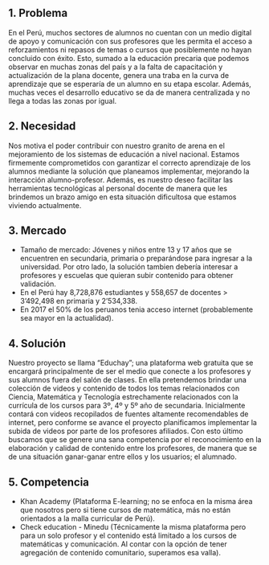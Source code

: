 ## 1. Problema
En el Perú, muchos sectores de alumnos no cuentan con un medio digital de apoyo y comunicación con sus profesores que les permita el acceso a reforzamientos ni repasos de temas o cursos que posiblemente no hayan concluido con éxito. Esto, sumado a la educación precaria que podemos observar en muchas zonas del país y a la falta de capacitación y actualización de la plana docente, genera una traba en la curva de aprendizaje que se esperaría de un alumno en su etapa escolar. Además, muchas veces el desarrollo educativo se da de manera centralizada y no llega a todas las zonas por igual.

## 2. Necesidad
Nos motiva el poder contribuir con nuestro granito de arena en el mejoramiento de los sistemas de educación a nivel nacional. Estamos firmemente comprometidos con garantizar el correcto aprendizaje de los alumnos mediante la solución que planeamos implementar, mejorando la interacción alumno-profesor. Además, es nuestro deseo facilitar las herramientas tecnológicas al personal docente de manera que les brindemos un brazo amigo en esta situación dificultosa que estamos viviendo actualmente.

## 3. Mercado
* Tamaño de mercado: Jóvenes y niños entre 13 y 17 años que se encuentren en secundaria, primaria o preparándose para ingresar a la universidad. Por otro lado, la solución tambien debería interesar a profesores y escuelas que quieran subir contenido para obtener validación.
* En el Perú hay 8,728,876 estudiantes y 558,657 de docentes > 3’492,498 en primaria y 2’534,338.
* En 2017 el 50% de los peruanos tenia acceso internet (probablemente sea mayor en la actualidad).

## 4. Solución
Nuestro proyecto se llama “Educhay”; una plataforma web gratuita que se encargará principalmente de ser el medio que conecte a los profesores y sus alumnos fuera del salón de clases. En ella pretendemos brindar una colección de videos y contenido de todos los temas relacionados con Ciencia, Matemática y Tecnología estrechamente relacionados con la currícula de los cursos para 3º, 4º y 5º año de secundaria. Inicialmente contará con videos recopilados de fuentes altamente recomendables de internet, pero conforme se avance el proyecto planificamos implementar la subida de videos por parte de los profesores afiliados. Con esto último buscamos que se genere una sana competencia por el reconocimiento  en la elaboración y calidad de contenido entre los profesores, de manera que se de una situación ganar-ganar entre ellos y los usuarios; el alumnado.

## 5. Competencia
* Khan Academy (Plataforma E-learning; no se enfoca en la misma área que nosotros pero si tiene cursos de matemática, más no están orientados a la malla curricular de Perú). 
* Check education - Minedu (Técnicamente la misma plataforma pero para un solo profesor y el contenido está limitado a los cursos de matemáticas y comunicación. Al contar con la opción de tener agregación de contenido comunitario, superamos esa valla).
